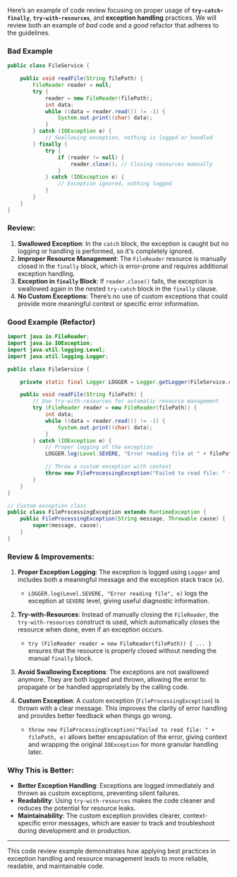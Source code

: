 Here’s an example of code review focusing on proper usage of **`try-catch-finally`**, **`try-with-resources`**, and **exception handling** practices. We will review both an example of *bad* code and a *good* refactor that adheres to the guidelines.

### **Bad Example**

```java
public class FileService {

    public void readFile(String filePath) {
        FileReader reader = null;
        try {
            reader = new FileReader(filePath);
            int data;
            while ((data = reader.read()) != -1) {
                System.out.print((char) data);
            }
        } catch (IOException e) {
            // Swallowing exception, nothing is logged or handled
        } finally {
            try {
                if (reader != null) {
                    reader.close(); // Closing resources manually
                }
            } catch (IOException e) {
                // Exception ignored, nothing logged
            }
        }
    }
}
```

### **Review**:
1. **Swallowed Exception**: In the `catch` block, the exception is caught but no logging or handling is performed, so it's completely ignored.
2. **Improper Resource Management**: The `FileReader` resource is manually closed in the `finally` block, which is error-prone and requires additional exception handling.
3. **Exception in `finally` Block**: If `reader.close()` fails, the exception is swallowed again in the nested `try-catch` block in the `finally` clause.
4. **No Custom Exceptions**: There’s no use of custom exceptions that could provide more meaningful context or specific error information.

### **Good Example (Refactor)**

```java
import java.io.FileReader;
import java.io.IOException;
import java.util.logging.Level;
import java.util.logging.Logger;

public class FileService {

    private static final Logger LOGGER = Logger.getLogger(FileService.class.getName());

    public void readFile(String filePath) {
        // Use try-with-resources for automatic resource management
        try (FileReader reader = new FileReader(filePath)) {
            int data;
            while ((data = reader.read()) != -1) {
                System.out.print((char) data);
            }
        } catch (IOException e) {
            // Proper logging of the exception
            LOGGER.log(Level.SEVERE, "Error reading file at " + filePath, e);

            // Throw a custom exception with context
            throw new FileProcessingException("Failed to read file: " + filePath, e);
        }
    }
}

// Custom exception class
public class FileProcessingException extends RuntimeException {
    public FileProcessingException(String message, Throwable cause) {
        super(message, cause);
    }
}
```

### **Review & Improvements**:
1. **Proper Exception Logging**: The exception is logged using `Logger` and includes both a meaningful message and the exception stack trace (`e`).
   - `LOGGER.log(Level.SEVERE, "Error reading file", e)` logs the exception at `SEVERE` level, giving useful diagnostic information.
   
2. **Try-with-Resources**: Instead of manually closing the `FileReader`, the `try-with-resources` construct is used, which automatically closes the resource when done, even if an exception occurs.
   - `try (FileReader reader = new FileReader(filePath)) { ... }` ensures that the resource is properly closed without needing the manual `finally` block.
   
3. **Avoid Swallowing Exceptions**: The exceptions are not swallowed anymore. They are both logged and thrown, allowing the error to propagate or be handled appropriately by the calling code.

4. **Custom Exception**: A custom exception (`FileProcessingException`) is thrown with a clear message. This improves the clarity of error handling and provides better feedback when things go wrong.
   - `throw new FileProcessingException("Failed to read file: " + filePath, e)` allows better encapsulation of the error, giving context and wrapping the original `IOException` for more granular handling later.

### **Why This is Better**:
- **Better Exception Handling**: Exceptions are logged immediately and thrown as custom exceptions, preventing silent failures.
- **Readability**: Using `try-with-resources` makes the code cleaner and reduces the potential for resource leaks.
- **Maintainability**: The custom exception provides clearer, context-specific error messages, which are easier to track and troubleshoot during development and in production.

---

This code review example demonstrates how applying best practices in exception handling and resource management leads to more reliable, readable, and maintainable code.

